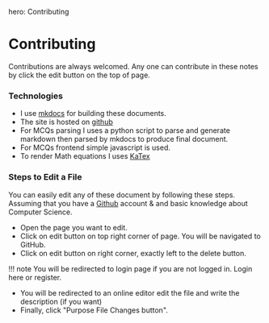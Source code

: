 hero: Contributing

# Contributing

Contributions are always welcomed. Any one can contribute in these notes by click the edit button on the top of page.

### Technologies
* I use [mkdocs](http://www.mkdocs.org/) for building these documents.
* The site is hosted on [github](https://www.github.com/)
* For MCQs parsing I uses a python script to parse and generate markdown then parsed by mkdocs to produce final document.
* For MCQs frontend simple javascript is used.
* To render Math equations I uses [KaTex](https://khan.github.io/KaTeX)

### Steps to Edit a File
You can easily edit any of these document by following these steps. Assuming that you have a [Github](www.github.com) account & and basic knowledge about Computer Science.

* Open the page you want to edit.
* Click on edit button on top right corner of page. You will be navigated to GitHub.
* Click on edit button on right corner, exactly left to the delete button.

!!! note
    You will be redirected to login page if you are not logged in. Login here or register.

* You will be redirected to an online editor edit the file and write the description (if you want)
* Finally, click "Purpose File Changes button".
